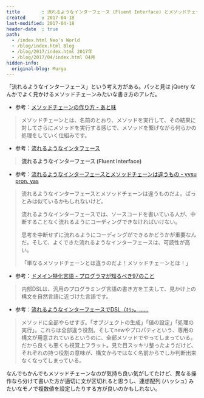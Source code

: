 ```yaml
---
title        : 流れるようなインターフェース (Fluent Interface) とメソッドチェーン (Method Chain)
created      : 2017-04-18
last-modified: 2017-04-18
header-date  : true
path:
  - /index.html Neo's World
  - /blog/index.html Blog
  - /blog/2017/index.html 2017年
  - /blog/2017/04/index.html 04月
hidden-info:
  original-blog: Murga
---
```


「流れるようなインターフェース」という考え方がある。パッと見は jQuery なんかでよく見かけるメソッドチェーンみたいな書き方のアレだ。

- 参考：[メソッドチェーンの作り方 - あと味](http://taiju.hatenablog.com/entry/20100307/1267962826)

> メソッドチェーンとは、名前のとおり、メソッドを実行して、その結果に対してさらにメソッドを実行する感じで、メソッドを繋げながら何らかの処理をしていく仕組みです。

- 参考：[流れるようなインタフェース](http://bliki-ja.github.io/FluentInterface/)

> **流れるようなインターフェース (Fluent Interface)**

- 参考：[流れるようなインターフェースとメソッドチェーンは違うもの - yvsu pron. yas](http://d.hatena.ne.jp/higayasuo/20071025/1193319054)

> 流れるようなインターフェースとメソッドチェーンは違うものだよ。ぱっとみは似ているかもしれないけど。
> 
> 流れるようなインターフェースでは、ソースコードを書いている人が、中断することなく流れるようにコーディングできなければいけない。
> 
> 思考を中断せずに流れるようにコーディングができるかどうかが重要なんだ。そして、よくできた流れるようなインターフェースは、可読性が高い。
> 
> 「単なるメソッドチェーンとは違うのだよ！メソッドチェーンとは！」

- 参考：[ドメイン特化言語 - プログラマが知るべき97のこと](http://プログラマが知るべき97のこと.com/エッセイ/ドメイン特化言語)

> 内部DSLは、汎用のプログラミング言語の書き方を工夫して、見かけ上の構文を自然言語に近づけた言語です。

- 参考：[流れるようなインターフェースでDSL（ｷﾘｯ。……](http://act.neue.cc/fluent.txt)

> メソッドに全部やらせすぎ。「オブジェクトの生成」「値の設定」「処理の実行」。これらは全部違う役割。そしてnewやプロパティという、専用の構文が用意されているというのに、全部メソッドでやってしまっている。だから良くも悪くも視覚上フラット。見た目スッキリ整ったようだけど、それぞれの持つ役割の意味が、構文からではなく名前からでしか判断出来なくなってしまっている。

なんでもかんでもメソッドチェーンなのが気持ち良い気がしてたけど、異なる操作なら分けて書いた方が適切に文が区切れると思うし、連想配列 (ハッシュ) みたいなモノで複数値を設定したりする方が良いのかもしれない。

